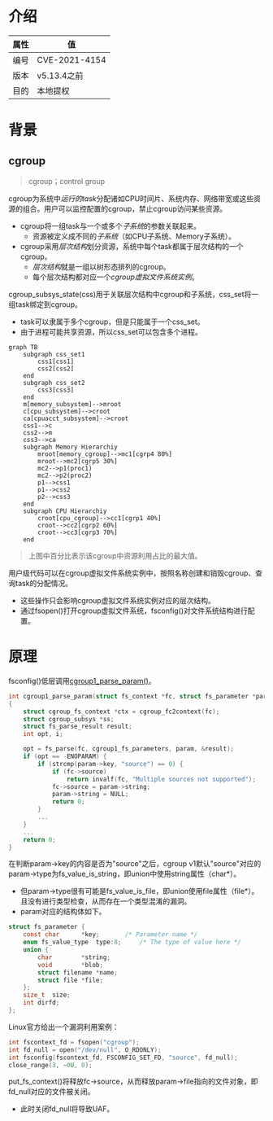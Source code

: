 # 介绍

|属性|值|
|-|-|
|编号|CVE-2021-4154|
|版本|v5.13.4之前|
|目的|本地提权|

# 背景

## cgroup

> cgroup；control group

cgroup为系统中*运行的task*分配诸如CPU时间片、系统内存、网络带宽或这些资源的组合。用户可以监控配置的cgroup，禁止cgroup访问某些资源。
* cgroup将一组task与一个或多个*子系统*的参数关联起来。
  * 资源被定义成不同的*子系统*（如CPU子系统、Memory子系统）。
* cgroup采用*层次结构*划分资源，系统中每个task都属于层次结构的一个cgroup。
  * *层次结构*就是一组以树形态排列的cgroup。
  * 每个层次结构都对应一个*cgroup虚拟文件系统实例*。

cgroup_subsys_state(css)用于关联层次结构中cgroup和子系统，css_set将一组task绑定到cgroup。
* task可以隶属于多个cgroup，但是只能属于一个css_set。
* 由于进程可能共享资源，所以css_set可以包含多个进程。

```mermaid
graph TB
    subgraph css_set1
        css1[css1]
        css2[css2]
    end
    subgraph css_set2
        css3[css3]
    end
    m[memory_subsystem]-->mroot
    c[cpu_subsystem]-->croot
    ca[cpuacct_subsystem]-->croot
    css1-->c
    css2-->m
    css3-->ca
    subgraph Memory Hierarchiy
        mroot[memory_cgroup]-->mc1[cgrp4 80%]
        mroot-->mc2[cgrp5 30%]
        mc2-->p1(proc1)
        mc2-->p2(proc2)
        p1-->css1
        p1-->css2
        p2-->css3
    end
    subgraph CPU Hierarchiy
        croot[cpu_cgroup]-->cc1[cgrp1 40%]
        croot-->cc2[cgrp2 60%]
        croot-->cc3[cgrp3 70%]
    end
```

> 上图中百分比表示该cgroup中资源利用占比的最大值。


用户级代码可以在cgroup虚拟文件系统实例中，按照名称创建和销毁cgroup、查询task的分配情况。
* 这些操作只会影响cgroup虚拟文件系统实例对应的层次结构。
* 通过fsopen()打开cgroup虚拟文件系统，fsconfig()对文件系统结构进行配置。

# 原理

fsconfig()低层调用[cgroup1_parse_param()](https://elixir.bootlin.com/linux/v5.13.3/source/kernel/cgroup/cgroup-v1.c#L905)。

```c
int cgroup1_parse_param(struct fs_context *fc, struct fs_parameter *param)
{
	struct cgroup_fs_context *ctx = cgroup_fc2context(fc);
	struct cgroup_subsys *ss;
	struct fs_parse_result result;
	int opt, i;

	opt = fs_parse(fc, cgroup1_fs_parameters, param, &result);
	if (opt == -ENOPARAM) {
		if (strcmp(param->key, "source") == 0) {
			if (fc->source)
				return invalf(fc, "Multiple sources not supported");
			fc->source = param->string;
			param->string = NULL;
			return 0;
		}
        ...
	}
    ...
	return 0;
}
```

在判断param->key的内容是否为"source"之后，cgroup v1默认"source"对应的param->type为fs_value_is_string，即union中使用string属性（char*）。
* 但param->type很有可能是fs_value_is_file，即union使用file属性（file*）。且没有进行类型检查，从而存在一个类型混淆的漏洞。
* param对应的结构体如下。

```c
struct fs_parameter {
	const char		*key;		/* Parameter name */
	enum fs_value_type	type:8;		/* The type of value here */
	union {
		char		*string;
		void		*blob;
		struct filename	*name;
		struct file	*file;
	};
	size_t	size;
	int	dirfd;
};
```

Linux官方给出一个漏洞利用案例：
```c
int fscontext_fd = fsopen("cgroup");
int fd_null = open("/dev/null", O_RDONLY);
int fsconfig(fscontext_fd, FSCONFIG_SET_FD, "source", fd_null);
close_range(3, ~0U, 0);
```

put_fs_context()将释放fc->source，从而释放param->file指向的文件对象，即fd_null对应的文件被关闭。
* 此时关闭fd_null将导致UAF。

